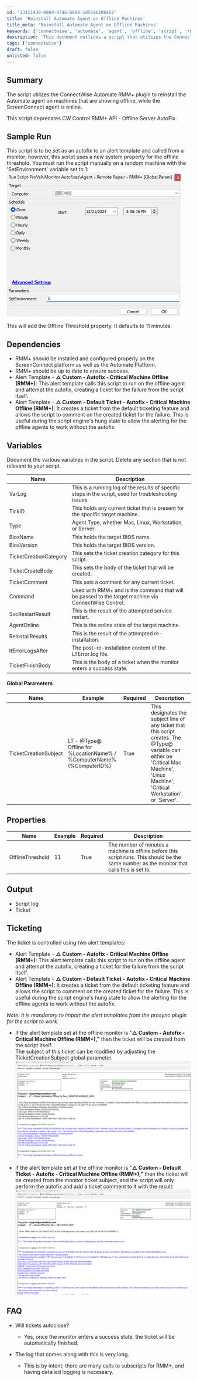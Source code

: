 ```yaml
---
id: '13151439-b80d-4746-b804-1d55a6206462'
title: 'Reinstall Automate Agent on Offline Machines'
title_meta: 'Reinstall Automate Agent on Offline Machines'
keywords: ['connectwise', 'automate', 'agent', 'offline', 'script', 'rmm', 'ticketing']
description: 'This document outlines a script that utilizes the ConnectWise Automate RMM+ plugin to reinstall the Automate agent on machines that are offline while the ScreenConnect agent remains online. It includes details on dependencies, variables, properties, output, and ticketing processes associated with the script.'
tags: ['connectwise']
draft: false
unlisted: false
---
```


## Summary

The script utilizes the ConnectWise Automate RMM+ plugin to reinstall the Automate agent on machines that are showing offline, while the ScreenConnect agent is online.

This script deprecates CW Control RMM+ API - Offline Server AutoFix.

## Sample Run

This script is to be set as an autofix to an alert template and called from a monitor; however, this script uses a new system property for the offline threshold. You must run the script manually on a random machine with the 'SetEnvironment' variable set to 1:  
![Image](../../../static/img/Agent---Remote-Repair---RMM-+/image_1.png)  

This will add the Offline Threshold property. It defaults to 11 minutes.

## Dependencies

- RMM+ should be installed and configured properly on the ScreenConnect platform as well as the Automate Platform.
- RMM+ should be up to date to ensure success.
- Alert Template - **△ Custom - Autofix - Critical Machine Offline (RMM+)**: This alert template calls this script to run on the offline agent and attempt the autofix, creating a ticket for the failure from the script itself.
- Alert Template - **△ Custom - Default Ticket - Autofix - Critical Machine Offline (RMM+)**: It creates a ticket from the default ticketing feature and allows the script to comment on the created ticket for the failure. This is useful during the script engine's hung state to allow the alerting for the offline agents to work without the autofix.

## Variables

Document the various variables in the script. Delete any section that is not relevant to your script.

| Name                    | Description                                                                                       |
|-------------------------|---------------------------------------------------------------------------------------------------|
| VarLog                  | This is a running log of the results of specific steps in the script, used for troubleshooting issues. |
| TickID                  | This holds any current ticket that is present for the specific target machine.                   |
| Type                    | Agent Type, whether Mac, Linux, Workstation, or Server.                                            |
| BiosName                | This holds the target BIOS name.                                                                  |
| BiosVersion             | This holds the target BIOS version.                                                               |
| TicketCreationCategory   | This sets the ticket creation category for this script.                                          |
| TicketCreateBody        | This sets the body of the ticket that will be created.                                           |
| TicketComment           | This sets a comment for any current ticket.                                                      |
| Command                 | Used with RMM+ and is the command that will be passed to the target machine via ConnectWise Control. |
| SvcRestartResult        | This is the result of the attempted service restart.                                             |
| AgentOnline             | This is the online state of the target machine.                                                  |
| ReInstallResults        | This is the result of the attempted re-installation.                                             |
| ltErrorLogsAfter        | The post-re-installation content of the LTError.log file.                                        |
| TicketFinishBody        | This is the body of a ticket when the monitor enters a success state.                            |

#### Global Parameters

| Name                    | Example                                                                                                    | Required | Description                                                                                                                     |
|-------------------------|------------------------------------------------------------------------------------------------------------|----------|---------------------------------------------------------------------------------------------------------------------------------|
| TicketCreationSubject   | LT - @Type@ Offline for %LocationName% / %ComputerName% (%ComputerID%)                                   | True     | This designates the subject line of any ticket that this script creates. The @Type@ variable can either be 'Critical Mac Machine', 'Linux Machine', 'Critical Workstation', or 'Server'. |

## Properties

| Name            | Example | Required | Description                                                                                                       |
|-----------------|---------|----------|-------------------------------------------------------------------------------------------------------------------|
| OfflineThreshold | 11      | True     | The number of minutes a machine is offline before this script runs. This should be the same number as the monitor that calls this is set to. |

## Output

- Script log
- Ticket

## Ticketing

The ticket is controlled using two alert templates:
- Alert Template - **△ Custom - Autofix - Critical Machine Offline (RMM+)**: This alert template calls this script to run on the offline agent and attempt the autofix, creating a ticket for the failure from the script itself.
- Alert Template - **△ Custom - Default Ticket - Autofix - Critical Machine Offline (RMM+)**: It creates a ticket from the default ticketing feature and allows the script to comment on the created ticket for the failure. This is useful during the script engine's hung state to allow the alerting for the offline agents to work without the autofix.

<em>Note: It is mandatory to import the alert templates from the prosync plugin for the script to work.</em>

- If the alert template set at the offline monitor is "**△ Custom - Autofix - Critical Machine Offline (RMM+),"** then the ticket will be created from the script itself.  
The subject of this ticket can be modified by adjusting the TicketCreationSubject global parameter.  
![Image](../../../static/img/Agent---Remote-Repair---RMM-+/image_2.png)  

- If the alert template set at the offline monitor is "**△ Custom - Default Ticket - Autofix - Critical Machine Offline (RMM+),"** then the ticket will be created from the monitor ticket subject, and the script will only perform the autofix and add a ticket comment to it with the result:  
![Image](../../../static/img/Agent---Remote-Repair---RMM-+/image_3.png)  

## FAQ

- Will tickets autoclose?  
  - Yes, once the monitor enters a success state, the ticket will be automatically finished.

- The log that comes along with this is very long.  
  - This is by intent; there are many calls to subscripts for RMM+, and having detailed logging is necessary.

